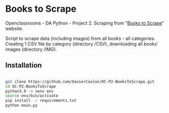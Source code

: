 # Books to Scrape

Openclassrooms - DA Python - Project 2.
Scraping from "[Books to Scrape](https://books.toscrape.com/index.html)" website.

Script to scrape data (including images) from all books - all categories. Creating 1 CSV file by category (directory /CSV), downloading all books' images (directory /IMG). 

## Installation

```bash

git clone https://github.com/XavierCoulon/OC-P2-BooksToScrape.git
cd OC-P2-BooksToScrape 
python3.9 -m venv env
source env/bin/activate
pip install -r requirements.txt
python main.py

```